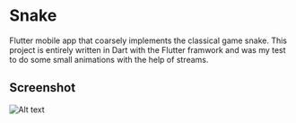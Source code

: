 # Snake

Flutter mobile app that coarsely implements the classical game snake. This project is entirely written in Dart with the Flutter framwork and was my test to do some small animations with the help of streams. 

## Screenshot

![Alt text](https://i.imgur.com/fNX5bgQ.jpg "This is my picture")
